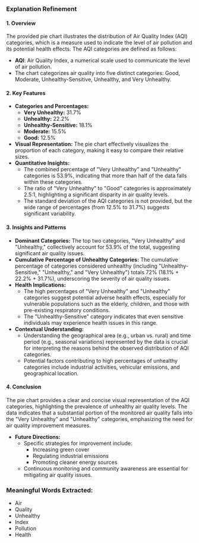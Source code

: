 ### Explanation Refinement

#### 1. **Overview**
The provided pie chart illustrates the distribution of Air Quality Index (AQI) categories, which is a measure used to indicate the level of air pollution and its potential health effects. The AQI categories are defined as follows:
- **AQI**: Air Quality Index, a numerical scale used to communicate the level of air pollution.
- The chart categorizes air quality into five distinct categories: Good, Moderate, Unhealthy-Sensitive, Unhealthy, and Very Unhealthy.

#### 2. **Key Features**
- **Categories and Percentages:**
  - **Very Unhealthy:** 31.7%
  - **Unhealthy:** 22.2%
  - **Unhealthy-Sensitive:** 18.1%
  - **Moderate:** 15.5%
  - **Good:** 12.5%
- **Visual Representation:** The pie chart effectively visualizes the proportion of each category, making it easy to compare their relative sizes.
- **Quantitative Insights:**
  - The combined percentage of "Very Unhealthy" and "Unhealthy" categories is 53.9%, indicating that more than half of the data falls within these categories.
  - The ratio of "Very Unhealthy" to "Good" categories is approximately 2.5:1, highlighting a significant disparity in air quality levels.
  - The standard deviation of the AQI categories is not provided, but the wide range of percentages (from 12.5% to 31.7%) suggests significant variability.

#### 3. **Insights and Patterns**
- **Dominant Categories:** The top two categories, "Very Unhealthy" and "Unhealthy," collectively account for 53.9% of the total, suggesting significant air quality issues.
- **Cumulative Percentage of Unhealthy Categories:** The cumulative percentage of categories considered unhealthy (including "Unhealthy-Sensitive," "Unhealthy," and "Very Unhealthy") totals 72% (18.1% + 22.2% + 31.7%), underscoring the severity of air quality issues.
- **Health Implications:** 
  - The high percentages of "Very Unhealthy" and "Unhealthy" categories suggest potential adverse health effects, especially for vulnerable populations such as the elderly, children, and those with pre-existing respiratory conditions.
  - The "Unhealthy-Sensitive" category indicates that even sensitive individuals may experience health issues in this range.
- **Contextual Understanding:** 
  - Understanding the geographical area (e.g., urban vs. rural) and time period (e.g., seasonal variations) represented by the data is crucial for interpreting the reasons behind the observed distribution of AQI categories.
  - Potential factors contributing to high percentages of unhealthy categories include industrial activities, vehicular emissions, and geographical location.

#### 4. **Conclusion**
The pie chart provides a clear and concise visual representation of the AQI categories, highlighting the prevalence of unhealthy air quality levels. The data indicates that a substantial portion of the monitored air quality falls into the "Very Unhealthy" and "Unhealthy" categories, emphasizing the need for air quality improvement measures. 
- **Future Directions:**
  - Specific strategies for improvement include:
    - Increasing green cover
    - Regulating industrial emissions
    - Promoting cleaner energy sources
  - Continuous monitoring and community awareness are essential for mitigating air quality issues.

### **Meaningful Words Extracted:**
- Air
- Quality
- Unhealthy
- Index
- Pollution
- Health